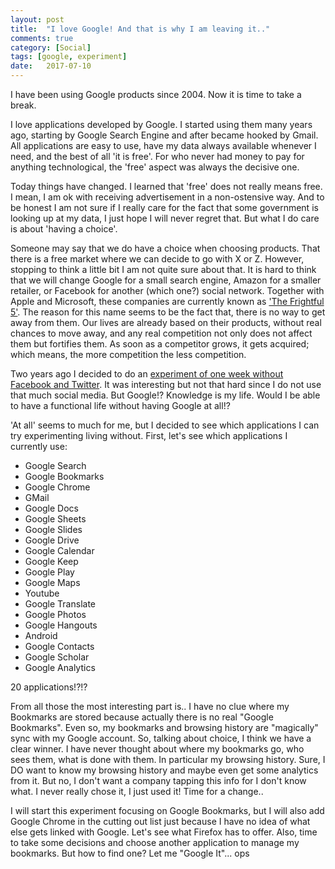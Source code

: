 ```yaml
---
layout: post
title:  "I love Google! And that is why I am leaving it.."
comments: true
category: [Social]
tags: [google, experiment]
date:   2017-07-10
---
```

<p class="intro"><span class="dropcap">I</span> have been using Google products since 2004. Now it is time to take a break.</p>

I love applications developed by Google. I started using them many years ago, starting by Google Search Engine and after became hooked by Gmail. All applications are easy to use, have my data always available whenever I need, and the best of all 'it is free'. For who never had money to pay for anything technological, the 'free' aspect was always the decisive one.

Today things have changed. I learned that 'free' does not really means free. I mean, I am ok with receiving advertisement in a non-ostensive way. And to be honest I am not sure if I really care for the fact that some government is looking up at my data, I just hope I will never regret that. But what I do care is about 'having a choice'.

Someone may say that we do have a choice when choosing products. That there is a free market where we can decide to go with X or Z. However, stopping to think a little bit I am not quite sure about that. It is hard to think that we will change Google for a small search engine, Amazon for a smaller retailer, or Facebook for another (which one?) social network. Together with Apple and Microsoft, these companies are currently known as ['The Frightful 5'](https://www.nytimes.com/2016/01/21/technology/techs-frightful-5-will-dominate-digital-life-for-foreseeable-future.html). The reason for this name seems to be the fact that, there is no way to get away from them. Our lives are already based on their products, without real chances to move away, and any real competition not only does not affect them but fortifies them. As soon as a competitor grows, it gets acquired; which means, the more competition the less competition.

Two years ago I decided to do an [experiment of one week without Facebook and Twitter](http://biancapereira.me/blog/how-is-life-without-facebook-and-twitter/). It was interesting but not that hard since I do not use that much social media. But Google!? Knowledge is my life. Would I be able to have a functional life without having Google at all!?

'At all' seems to much for me, but I decided to see which applications I can try experimenting living without. First, let's see which applications I currently use:

- Google Search
- Google Bookmarks
- Google Chrome
- GMail
- Google Docs
- Google Sheets
- Google Slides
- Google Drive
- Google Calendar
- Google Keep
- Google Play
- Google Maps
- Youtube
- Google Translate
- Google Photos
- Google Hangouts
- Android
- Google Contacts
- Google Scholar
- Google Analytics

20 applications!?!? 

From all those the most interesting part is.. I have no clue where my Bookmarks are stored because actually there is no real "Google Bookmarks". Even so, my bookmarks and browsing history are "magically" sync with my Google account. So, talking about choice, I think we have a clear winner. I have never thought about where my bookmarks go, who sees them, what is done with them. In particular my browsing history. Sure, I DO want to know my browsing history and maybe even get some analytics from it. But no, I don't want a company tapping this info for I don't know what. I never really chose it, I just used it! Time for a change..

I will start this experiment focusing on Google Bookmarks, but I will also add Google Chrome in the cutting out list just because I have no idea of what else gets linked with Google. Let's see what Firefox has to offer. Also, time to take some decisions and choose another application to manage my bookmarks. But how to find one? Let me "Google It"... ops
